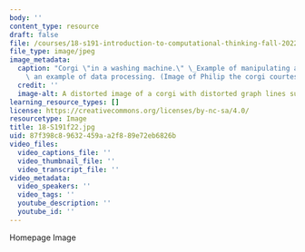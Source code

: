 ```yaml
---
body: ''
content_type: resource
draft: false
file: /courses/18-s191-introduction-to-computational-thinking-fall-2022/18-s191f22.jpg
file_type: image/jpeg
image_metadata:
  caption: "Corgi \"in a washing machine.\" \_Example of manipulating an image as\
    \ an example of data processing. (Image of Philip the corgi courtesy of the instructors.)"
  credit: ''
  image-alt: A distorted image of a corgi with distorted graph lines superimposed.
learning_resource_types: []
license: https://creativecommons.org/licenses/by-nc-sa/4.0/
resourcetype: Image
title: 18-S191f22.jpg
uid: 87f398c8-9632-459a-a2f8-89e72eb6826b
video_files:
  video_captions_file: ''
  video_thumbnail_file: ''
  video_transcript_file: ''
video_metadata:
  video_speakers: ''
  video_tags: ''
  youtube_description: ''
  youtube_id: ''
---
```

Homepage Image